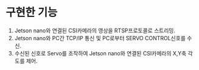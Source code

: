 # 구현한 기능
1. Jetson nano와 연결된 CSI카메라의 영상을 RTSP프로토콜로 스트리밍.
2. Jetson nano와 PC간 TCP/IP 통신 및 PC로부터 SERVO CONTROL신호를 수신.
3. 수신된 신호로 Servo를 조작하여 Jetson nano와 연결된 CSI카메라의 X,Y축 각도를 제어.
